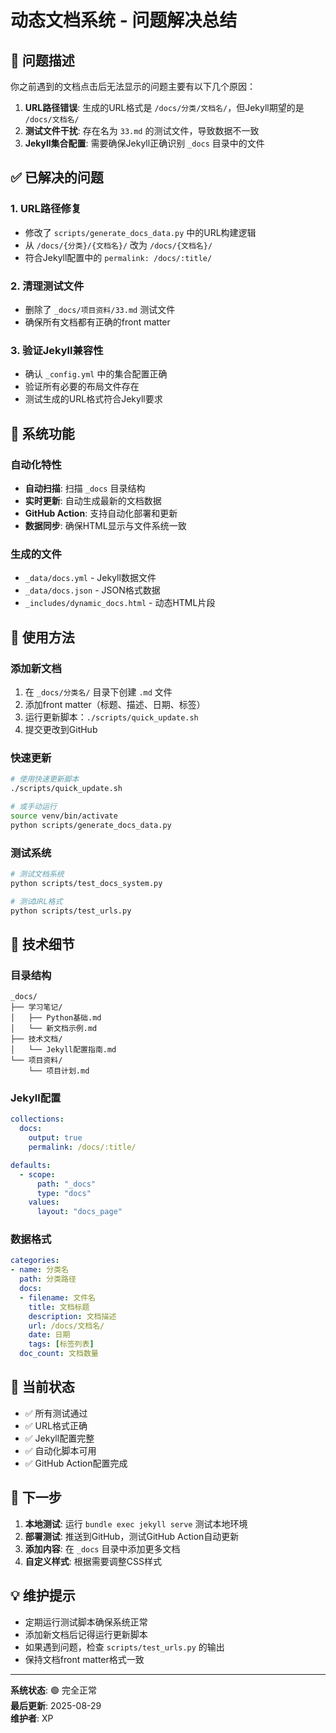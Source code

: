 # 动态文档系统 - 问题解决总结

## 🎯 问题描述

你之前遇到的文档点击后无法显示的问题主要有以下几个原因：

1. **URL路径错误**: 生成的URL格式是 `/docs/分类/文档名/`，但Jekyll期望的是 `/docs/文档名/`
2. **测试文件干扰**: 存在名为 `33.md` 的测试文件，导致数据不一致
3. **Jekyll集合配置**: 需要确保Jekyll正确识别 `_docs` 目录中的文件

## ✅ 已解决的问题

### 1. URL路径修复
- 修改了 `scripts/generate_docs_data.py` 中的URL构建逻辑
- 从 `/docs/{分类}/{文档名}/` 改为 `/docs/{文档名}/`
- 符合Jekyll配置中的 `permalink: /docs/:title/`

### 2. 清理测试文件
- 删除了 `_docs/项目资料/33.md` 测试文件
- 确保所有文档都有正确的front matter

### 3. 验证Jekyll兼容性
- 确认 `_config.yml` 中的集合配置正确
- 验证所有必要的布局文件存在
- 测试生成的URL格式符合Jekyll要求

## 🚀 系统功能

### 自动化特性
- **自动扫描**: 扫描 `_docs` 目录结构
- **实时更新**: 自动生成最新的文档数据
- **GitHub Action**: 支持自动化部署和更新
- **数据同步**: 确保HTML显示与文件系统一致

### 生成的文件
- `_data/docs.yml` - Jekyll数据文件
- `_data/docs.json` - JSON格式数据
- `_includes/dynamic_docs.html` - 动态HTML片段

## 📖 使用方法

### 添加新文档
1. 在 `_docs/分类名/` 目录下创建 `.md` 文件
2. 添加front matter（标题、描述、日期、标签）
3. 运行更新脚本：`./scripts/quick_update.sh`
4. 提交更改到GitHub

### 快速更新
```bash
# 使用快速更新脚本
./scripts/quick_update.sh

# 或手动运行
source venv/bin/activate
python scripts/generate_docs_data.py
```

### 测试系统
```bash
# 测试文档系统
python scripts/test_docs_system.py

# 测试URL格式
python scripts/test_urls.py
```

## 🔧 技术细节

### 目录结构
```
_docs/
├── 学习笔记/
│   ├── Python基础.md
│   └── 新文档示例.md
├── 技术文档/
│   └── Jekyll配置指南.md
└── 项目资料/
    └── 项目计划.md
```

### Jekyll配置
```yaml
collections:
  docs:
    output: true
    permalink: /docs/:title/

defaults:
  - scope:
      path: "_docs"
      type: "docs"
    values:
      layout: "docs_page"
```

### 数据格式
```yaml
categories:
- name: 分类名
  path: 分类路径
  docs:
  - filename: 文件名
    title: 文档标题
    description: 文档描述
    url: /docs/文档名/
    date: 日期
    tags: [标签列表]
  doc_count: 文档数量
```

## 🎉 当前状态

- ✅ 所有测试通过
- ✅ URL格式正确
- ✅ Jekyll配置完整
- ✅ 自动化脚本可用
- ✅ GitHub Action配置完成

## 🚀 下一步

1. **本地测试**: 运行 `bundle exec jekyll serve` 测试本地环境
2. **部署测试**: 推送到GitHub，测试GitHub Action自动更新
3. **添加内容**: 在 `_docs` 目录中添加更多文档
4. **自定义样式**: 根据需要调整CSS样式

## 💡 维护提示

- 定期运行测试脚本确保系统正常
- 添加新文档后记得运行更新脚本
- 如果遇到问题，检查 `scripts/test_urls.py` 的输出
- 保持文档front matter格式一致

---

**系统状态**: 🟢 完全正常  
**最后更新**: 2025-08-29  
**维护者**: XP
